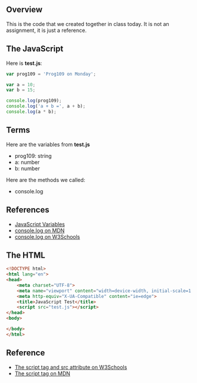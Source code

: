 ## Overview

This is the code that we created together in class today. It is not an assignment, it is just a reference.

## The JavaScript

Here is **test.js**:

```javascript
var prog109 = 'Prog109 on Monday';

var a = 10;
var b = 15;

console.log(prog109);
console.log('a + b =', a + b);
console.log(a * b);
```

## Terms

Here are the variables from **test.js**

- prog109: string
- a: number
- b: number

Here are the methods we called:

- console.log

## References

- [JavaScript Variables][jv]
- [console.log on MDN][cl]
- [console.log on W3Schools][clw3s]


## The HTML

```html
<!DOCTYPE html>
<html lang="en">
<head>
    <meta charset="UTF-8">
    <meta name="viewport" content="width=device-width, initial-scale=1.0">
    <meta http-equiv="X-UA-Compatible" content="ie=edge">
    <title>JavaScript Test</title>
    <script src="test.js"></script>
</head>
<body>

</body>
</html>
```

## Reference

- [The script tag and src attribute on W3Schools][tst]
- [The script tag on MDN][tstmdn]

[cl]: https://developer.mozilla.org/en-US/docs/Web/API/Console/log
[clw3s]: https://www.w3schools.com/jsref/met_console_log.asp
[jv]: https://developer.mozilla.org/en-US/docs/Web/JavaScript/Reference/Statements/var
[tst]: https://www.w3schools.com/tags/att_script_src.asp
[tstmdn]: https://developer.mozilla.org/en-US/docs/Mozilla/Tech/XUL/script
